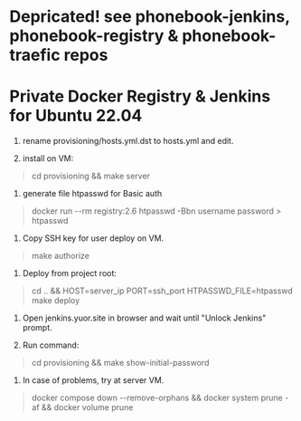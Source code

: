 # Depricated! see phonebook-jenkins, phonebook-registry & phonebook-traefic repos

# Private Docker Registry & Jenkins for Ubuntu 22.04

1. rename provisioning/hosts.yml.dst to hosts.yml and edit.

1. install on VM:

>cd provisioning && make server


1. generate file htpasswd for Basic auth

>docker run --rm registry:2.6 htpasswd -Bbn username password > htpasswd

1. Copy SSH key for user deploy on VM. 

>make authorize


1. Deploy from project root:

>cd .. && HOST=server_ip PORT=ssh_port HTPASSWD_FILE=htpasswd make deploy


1. Open jenkins.yuor.site in browser and wait until "Unlock Jenkins" prompt.

1. Run command:
>cd provisioning && make show-initial-password

1. In case of problems, try at server VM.
>docker compose down --remove-orphans && docker system prune -af && docker volume prune

